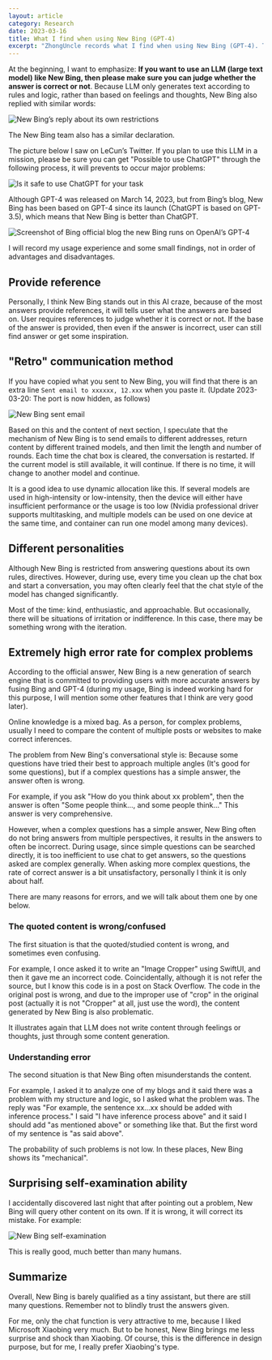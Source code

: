 ```yaml
---
layout: article
category: Research
date: 2023-03-16
title: What I find when using New Bing (GPT-4)
excerpt: "ZhongUncle records what I find when using New Bing (GPT-4). Today New Bing called Bing Chat and can do more thing, but its mistakes are more often."
---
```

At the beginning, I want to emphasize: **If you want to use an LLM (large text model) like New Bing, then please make sure you can judge whether the answer is correct or not**. Because LLM only generates text according to rules and logic, rather than based on feelings and thoughts, New Bing also replied with similar words:

![New Bing’s reply about its own restrictions](/assets/images/709d3c55037632b24d027f60cf723565.png)

The New Bing team also has a similar declaration.

The picture below I saw on LeCun’s Twitter. If you plan to use this LLM in a mission, please be sure you can get "Possible to use ChatGPT" through the following process, it will prevents to occur major problems:

![Is it safe to use ChatGPT for your task](/assets/images/Fm02WUeXoAENFTF.jpeg)

Although GPT-4 was released on March 14, 2023, but from Bing’s blog, New Bing has been based on GPT-4 since its launch (ChatGPT is based on GPT-3.5), which means that New Bing is better than ChatGPT.

<img alt="Screenshot of Bing official blog the new Bing runs on OpenAI’s GPT-4" src="/assets/images/2599fc929c7dd8c812cc55f0ec117561.png" style="box-shadow: 0px 0px 0px 0px">

I will record my usage experience and some small findings, not in order of advantages and disadvantages.

## Provide reference
Personally, I think New Bing stands out in this AI craze, because of the most answers provide references, it will tells user what the answers are based on. User requires references to judge whether it is correct or not. If the base of the answer is provided, then even if the answer is incorrect, user can still find answer or get some inspiration.

## "Retro" communication method
If you have copied what you sent to New Bing, you will find that there is an extra line `Sent email to xxxxxx, 12.xxx` when you paste it. (Update 2023-03-20: The port is now hidden, as follows)

![New Bing sent email](/assets/images/1f7bccf20a5b27a15215511de0d2be65.png)

Based on this and the content of next section, I speculate that the mechanism of New Bing is to send emails to different addresses, return content by different trained models, and then limit the length and number of rounds. Each time the chat box is cleared, the conversation is restarted. If the current model is still available, it will continue. If there is no time, it will change to another model and continue.

It is a good idea to use dynamic allocation like this. If several models are used in high-intensity or low-intensity, then the device will either have insufficient performance or the usage is too low (Nvidia professional driver supports multitasking, and multiple models can be used on one device at the same time, and container can run one model among many devices).

## Different personalities
Although New Bing is restricted from answering questions about its own rules, directives. However, during use, every time you clean up the chat box and start a conversation, you may often clearly feel that the chat style of the model has changed significantly.

Most of the time: kind, enthusiastic, and approachable. But occasionally, there will be situations of irritation or indifference. In this case, there may be something wrong with the iteration.

## Extremely high error rate for complex problems
According to the official answer, New Bing is a new generation of search engine that is committed to providing users with more accurate answers by fusing Bing and GPT-4 (during my usage, Bing is indeed working hard for this purpose, I will mention some other features that I think are very good later).

Online knowledge is a mixed bag. As a person, for complex problems, usually I need to compare the content of multiple posts or websites to make correct inferences.

The problem from New Bing's conversational style is: Because some questions have tried their best to approach multiple angles (It's good for some questions), but if a complex questions has a simple answer, the answer often is wrong.

For example, if you ask "How do you think about xx problem", then the answer is often "Some people think..., and some people think..." This answer is very comprehensive.

However, when a complex questions has a simple answer, New Bing often do not bring answers from multiple perspectives, it results in the answers to often be incorrect. During usage, since simple questions can be searched directly, it is too inefficient to use chat to get answers, so the questions asked are complex generally. When asking more complex questions, the rate of correct answer is a bit unsatisfactory, personally I think it is only about half.

There are many reasons for errors, and we will talk about them one by one below.

### The quoted content is wrong/confused
The first situation is that the quoted/studied content is wrong, and sometimes even confusing.

For example, I once asked it to write an "Image Cropper" using SwiftUI, and then it gave me an incorrect code. Coincidentally, although it is not refer the source, but I know this code is in a post on Stack Overflow. The code in the original post is wrong, and due to the improper use of "crop" in the original post (actually it is not "Cropper" at all, just use the word), the content generated by New Bing is also problematic.

It illustrates again that LLM does not write content through feelings or thoughts, just through some content generation.

### Understanding error
The second situation is that New Bing often misunderstands the content.

For example, I asked it to analyze one of my blogs and it said there was a problem with my structure and logic, so I asked what the problem was. The reply was "For example, the sentence xx...xx should be added with inference process." I said "I have inference process above" and it said I should add "as mentioned above" or something like that. But the first word of my sentence is "as said above".

The probability of such problems is not low. In these places, New Bing shows its "mechanical".

## Surprising self-examination ability
I accidentally discovered last night that after pointing out a problem, New Bing will query other content on its own. If it is wrong, it will correct its mistake. For example:

![New Bing self-examination](/assets/images/360523e8fffb5951f4c724d261e0322f.png)

This is really good, much better than many humans.

## Summarize
Overall, New Bing is barely qualified as a tiny assistant, but there are still many questions. Remember not to blindly trust the answers given.

For me, only the chat function is very attractive to me, because I liked Microsoft Xiaobing very much. But to be honest, New Bing brings me less surprise and shock than Xiaobing. Of course, this is the difference in design purpose, but for me, I really prefer Xiaobing's type.